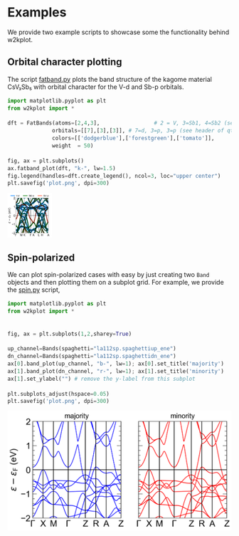 Examples
========

We provide two example scripts to showcase some the functionality behind w2kplot.

## Orbital character plotting

The script [fatband.py](csv3sb5/fatband.py) plots the band structure of the kagome material CsV₃Sb₅ with orbital character for the V-d and Sb-p orbitals.
```python
import matplotlib.pyplot as plt
from w2kplot import *

dft = FatBands(atoms=[2,4,3],                 # 2 = V, 3=Sb1, 4=Sb2 (see struct file)
              orbitals=[[7],[3],[3]], # 7=d, 3=p, 3=p (see header of qtl file)
              colors=[['dodgerblue'],['forestgreen'],['tomato']],
              weight  = 50)

fig, ax = plt.subplots()
ax.fatband_plot(dft, "k-", lw=1.5)
fig.legend(handles=dft.create_legend(), ncol=3, loc="upper center")
plt.savefig('plot.png', dpi=300)
```

<img style="padding: 0 100% 0 0" src="csv3sb5/plot.png" height="100" width="100"/>

## Spin-polarized

We can plot spin-polarized cases with easy by just creating two `Band` objects and then plotting them on a subplot grid. For example, we provide the [spin.py](la11sp/spin.py) script,

```python
import matplotlib.pyplot as plt
from w2kplot import *


fig, ax = plt.subplots(1,2,sharey=True)

up_channel=Bands(spaghetti="la112sp.spaghettiup_ene")
dn_channel=Bands(spaghetti="la112sp.spaghettidn_ene")
ax[0].band_plot(up_channel, "b-", lw=1); ax[0].set_title('majority')
ax[1].band_plot(dn_channel, "r-", lw=1); ax[1].set_title('minority')
ax[1].set_ylabel("") # remove the y-label from this subplot

plt.subplots_adjust(hspace=0.05)
plt.savefig('plot.png', dpi=300)
```

<img style="padding: 0 50% 0 0" src="la112sp/plot.png" />
